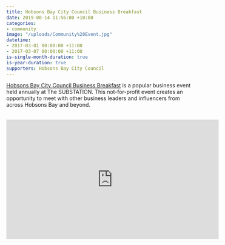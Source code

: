```yaml
---
title: Hobsons Bay City Council Business Breakfast
date: 2019-08-14 11:56:00 +10:00
categories:
- community
image: "/uploads/Community%20Event.jpg"
datetime:
- 2017-03-01 00:00:00 +11:00
- 2017-03-07 00:00:00 +11:00
is-single-month-duration: true
is-year-duration: true
supporters: Hobsons Bay City Council
---
```


[Hobsons Bay City Council Business Breakfast](https://www.youtube.com/watch?v=HpoyDqB99Wo) is a popular business event held annually at The SUBSTATION. This not-for-profit event creates an opportunity to meet with other business leaders and influencers from across Hobsons Bay and beyond.

<br>
<iframe width="560" height="315" src="https://www.youtube.com/embed/HpoyDqB99Wo" frameborder="0" allow="accelerometer; autoplay; encrypted-media; gyroscope; picture-in-picture" allowfullscreen></iframe>